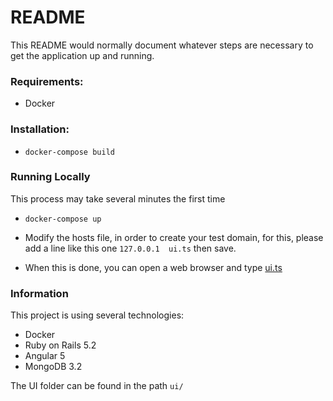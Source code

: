 # README

This README would normally document whatever steps are necessary to get the
application up and running.

### Requirements:

* Docker

### Installation:

* `docker-compose build`

### Running Locally

This process may take several minutes the first time
* `docker-compose up`

* Modify the hosts file, in order to create your test domain, for this, please add a line like this one
`127.0.0.1  ui.ts`
then save.

* When this is done, you can open a web browser and type
[ui.ts](http://ui.ts)

### Information

This project is using several technologies:

* Docker
* Ruby on Rails 5.2
* Angular 5
* MongoDB 3.2

The UI folder can be found in the path `ui/`